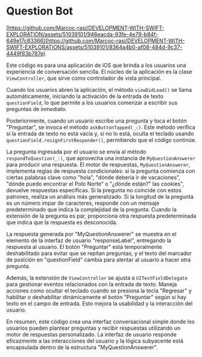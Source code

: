 # Question Bot

[https://github.com/Marcoc-rasi/DEVELOPMENT-WITH-SWIFT-EXPLORATION/assets/51039101/946eacda-93fe-4e79-b84f-649e17c83366](https://github.com/Marcoc-rasi/DEVELOPMENT-WITH-SWIFT-EXPLORATIONS/assets/51039101/8364a4b0-af08-484d-9c37-4449f83b787e)

Este código es para una aplicación de iOS que brinda a los usuarios una experiencia de conversación sencilla. El núcleo de la aplicación es la clase `ViewController`, que sirve como controlador de vista principal.

Cuando los usuarios abren la aplicación, el método `viewDidLoad()` se llama automáticamente, iniciando la activación de la entrada de texto `questionField`, lo que permite a los usuarios comenzar a escribir sus preguntas de inmediato.

Posteriormente, cuando un usuario escribe una pregunta y toca el botón "Preguntar", se invoca el método `askButtonTapped(_:)`. Este método verifica si la entrada de texto no está vacía y, si no lo está, oculta el teclado usando `questionField.resignFirstResponder()`, permitiendo que el código continúe.

La pregunta ingresada por el usuario se envía al método `respondToQuestion(_:)`, que aprovecha una instancia de `MyQuestionAnswerer` para producir una respuesta. El motor de respuestas, `MyQuestionAnswerer`, implementa reglas de respuesta condicionales: si la pregunta comienza con ciertas palabras clave como "hola", "dónde debería ir de vacaciones", "dónde puedo encontrar el Polo Norte" o "¿dónde están?" las cookies", devuelve respuestas específicas. Si la pregunta no coincide con estos patrones, realiza un análisis más generalizado. Si la longitud de la pregunta es un número impar de caracteres, responde con un mensaje predeterminado que indica la complejidad de la pregunta. Cuando la extensión de la pregunta es par, proporciona otra respuesta predeterminada que indica que la respuesta es desconocida.

La respuesta generada por "MyQuestionAnswerer" se muestra en el elemento de la interfaz de usuario "responseLabel", entregando la respuesta al usuario. El botón "Preguntar" está temporalmente deshabilitado para evitar que se repitan preguntas, y el texto del marcador de posición en "questionField" cambia para alentar al usuario a hacer otra pregunta.

Además, la extensión de `ViewController` se ajusta a `UITextFieldDelegate` para gestionar eventos relacionados con la entrada de texto. Maneja acciones como ocultar el teclado cuando se presiona la tecla "Regresar" y habilitar o deshabilitar dinámicamente el botón "Preguntar" según si hay texto en el campo de entrada. Esto mejora la usabilidad y la interacción del usuario.

En resumen, este código crea una interfaz conversacional simple donde los usuarios pueden plantear preguntas y recibir respuestas utilizando un motor de respuestas personalizado. La interfaz de usuario responde eficazmente a las interacciones del usuario y la lógica subyacente está encapsulada dentro de la estructura "MyQuestionAnswerer".
